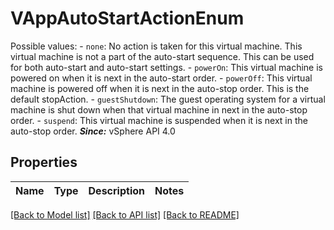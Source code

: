 # VAppAutoStartActionEnum

Possible values: - `none`: No action is taken for this virtual machine.      This virtual machine is   not a part of the auto-start sequence. This can be used for both auto-start   and auto-start settings. - `powerOn`: This virtual machine is powered on when it is next in the auto-start order. - `powerOff`: This virtual machine is powered off when it is next in the auto-stop order.      This is the default stopAction. - `guestShutdown`: The guest operating system for a virtual machine is shut down when that   virtual machine in next in the auto-stop order. - `suspend`: This virtual machine is suspended when it is next in the auto-stop order.    ***Since:*** vSphere API 4.0 

## Properties
Name | Type | Description | Notes
------------ | ------------- | ------------- | -------------

[[Back to Model list]](../README.md#documentation-for-models) [[Back to API list]](../README.md#documentation-for-api-endpoints) [[Back to README]](../README.md)


